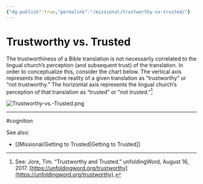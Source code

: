 ```yaml
---
{"dg-publish":true,"permalink":"/missional/trustworthy-vs-trusted/"}
---
```


# Trustworthy vs. Trusted

The trustworthiness of a Bible translation is not necessarily correlated to the lingual church’s perception (and subsequent trust) of the translation. In order to conceptualize this, consider the chart below. The vertical axis represents the objective reality of a given translation as “trustworthy” or “not trustworthy.” The horizontal axis represents the lingual church’s perception of that translation as “trusted” or “not trusted.”[^1]


![Trustworthy-vs.-Trusted.png](/img/user/Attachments/Trustworthy-vs.-Trusted.png)



---
#cognition 

See also:
- [[Missional/Getting to Trusted\|Getting to Trusted]]

[^1]: See: Jore, Tim. “Trustworthy and Trusted.” unfoldingWord, August 16, 2017. [https://unfoldingword.org/trustworthy](https://unfoldingword.org/trustworthy). 